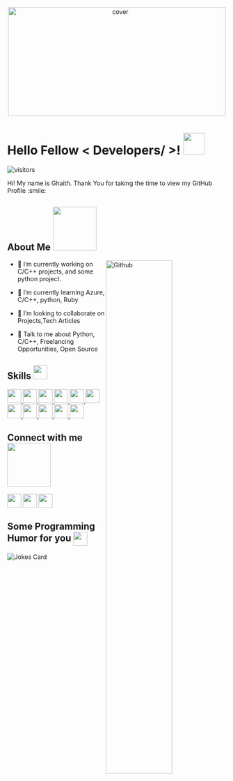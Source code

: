 <div align="center">
<img width="500pxl" height = "250pxl" src="https://image.freepik.com/free-photo/business-partners-handshake-global-corporate-with-technology-concept_53876-102615.jpg" alt="cover" />
</div>

<h1> Hello Fellow < Developers/ >! <img src = "https://raw.githubusercontent.com/MartinHeinz/MartinHeinz/master/wave.gif" width = 50px> </h1>
<p align='center'>

![visitors](https://visitor-badge.glitch.me/badge?page_id=Gab182.Gab182)

</p>
<div size='20px'> Hi! My name is Ghaith. Thank You for taking the time to view my GitHub Profile :smile: 
</div>

<h2> About Me <img src = "https://media0.giphy.com/media/KDDpcKigbfFpnejZs6/giphy.gif?cid=ecf05e47oy6f4zjs8g1qoiystc56cu7r9tb8a1fe76e05oty&rid=giphy.gif" width = 100px></h2>

<img width="55%" align="right" alt="Github" src="https://raw.githubusercontent.com/onimur/.github/master/.resources/git-header.svg" />


- 🔭 I’m currently working on C/C++ projects, and some python project.

- 🌱 I’m currently learning Azure, C/C++, python, Ruby 

- 👯 I’m looking to collaborate on Projects,Tech Articles 

- 💬 Talk to me about Python, C/C++, Freelancing Opportunities, Open Source 

<h2> Skills <img src = "https://media2.giphy.com/media/QssGEmpkyEOhBCb7e1/giphy.gif?cid=ecf05e47a0n3gi1bfqntqmob8g9aid1oyj2wr3ds3mg700bl&rid=giphy.gif" width = 32px> </h2>
<a href= https://github.com/Gab182?tab=repositories&q=&type=&language=python&sort= > <img width ='32px' src ='https://raw.githubusercontent.com/rahulbanerjee26/githubAboutMeGenerator/main/icons/python.svg'> </a>
<a href= https://github.com/Gab182?tab=repositories&q=&type=&language=c&sort= > <img width ='32px' src ='https://raw.githubusercontent.com/rahulbanerjee26/githubAboutMeGenerator/main/icons/c.svg'> </a>
<a href= https://github.com/Gab182?tab=repositories&q=&type=&language=cpp&sort= > <img width ='32px' src ='https://raw.githubusercontent.com/rahulbanerjee26/githubAboutMeGenerator/main/icons/cpp.svg'> </a>
<a href= https://github.com/Gab182?tab=repositories&q=&type=&language=sqlite&sort= > <img width ='32px' src ='https://raw.githubusercontent.com/rahulbanerjee26/githubAboutMeGenerator/main/icons/sqlite.svg'> </a>
<a href= https://github.com/Gab182?tab=repositories&q=&type=&language=java&sort= > <img width ='32px' src ='https://raw.githubusercontent.com/rahulbanerjee26/githubAboutMeGenerator/main/icons/java.svg'> </a>
<a href= https://github.com/Gab182?tab=repositories&q=&type=&language=bash&sort= > <img width ='32px' src ='https://raw.githubusercontent.com/rahulbanerjee26/githubAboutMeGenerator/main/icons/bash.svg'> </a>
<a href= https://github.com/Gab182?tab=repositories&q=&type=&language=mysql&sort= > <img width ='32px' src ='https://raw.githubusercontent.com/rahulbanerjee26/githubAboutMeGenerator/main/icons/mysql.svg'> </a>
<a href= https://github.com/Gab182?tab=repositories&q=&type=&language=photoshop&sort= > <img width ='32px' src ='https://raw.githubusercontent.com/rahulbanerjee26/githubAboutMeGenerator/main/icons/photoshop.svg'> </a>
<a href= https://github.com/Gab182?tab=repositories&q=&type=&language=illustrator&sort= > <img width ='32px' src ='https://raw.githubusercontent.com/rahulbanerjee26/githubAboutMeGenerator/main/icons/illustrator.svg'> </a>
<a href= https://github.com/Gab182?tab=repositories&q=&type=&language=stack-overflow&sort= > <img width ='32px' src ='https://raw.githubusercontent.com/rahulbanerjee26/githubAboutMeGenerator/main/icons/stack-overflow.svg'> </a>
<a href= https://github.com/Gab182?tab=repositories&q=&type=&language=sketch&sort= > <img width ='32px' src ='https://raw.githubusercontent.com/rahulbanerjee26/githubAboutMeGenerator/main/icons/sketch.svg'> </a>


<h2> Connect with me <img src='https://raw.githubusercontent.com/ShahriarShafin/ShahriarShafin/main/Assets/handshake.gif' width="100px"> </h2>
<a href = 'https://www.linkedin.com/in/Ghaiath Abdoush'> <img width = '32px' align= 'center' src="https://raw.githubusercontent.com/rahulbanerjee26/githubAboutMeGenerator/main/icons/linked-in-alt.svg"/></a> 
<a href = 'https://www.twitter.com/Gab__182'> <img width = '32px' align= 'center' src="https://raw.githubusercontent.com/rahulbanerjee26/githubAboutMeGenerator/main/icons/twitter.svg"/></a> 
<a href = 'https://www.github.com/Gab182'> <img width = '32px' align= 'center' src="https://raw.githubusercontent.com/rahulbanerjee26/githubAboutMeGenerator/main/icons/github.svg"/></a> 


<h2> Some Programming Humor for you <img align ='center' src='https://media2.giphy.com/media/UQDSBzfyiBKvgFcSTw/giphy.gif?cid=ecf05e47p3cd513axbek3f56ti3jzizq8hincw20jauyyfyw&rid=giphy.gif' width = '32px'></h2>

![Jokes Card](https://readme-jokes.vercel.app/api?theme=gruvbox)


<br>
